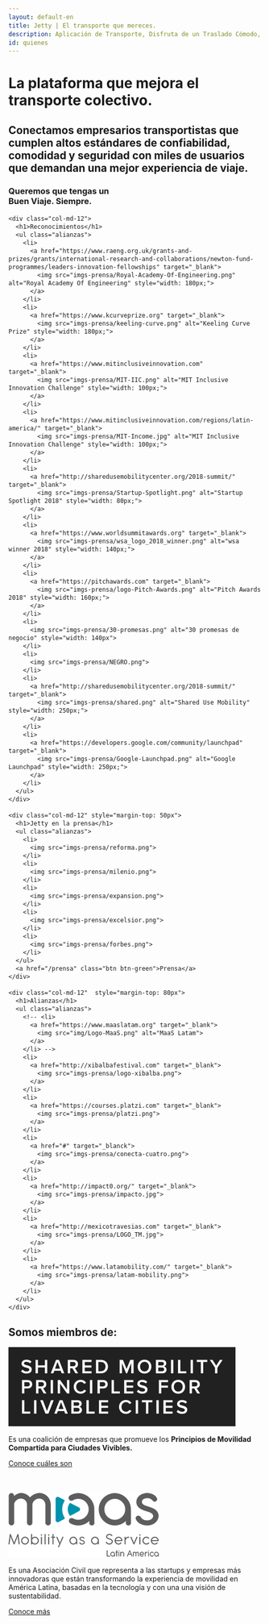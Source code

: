 ```yaml
---
layout: default-en
title: Jetty | El transporte que mereces.
description: Aplicación de Transporte, Disfruta de un Traslado Cómodo, Rápido y Seguro de Manera Diaria a Bordo de  Camionetas Ejecutivas con Conductores Verificados.
id: quienes
---
```


<div class="container-fluid gradient quienes">
  <div class="container">
    <div class="row">
      <div class="col-md-12">
        <h1>La plataforma que mejora el transporte colectivo. </h1>
        <h2>Conectamos empresarios transportistas que cumplen altos estándares de confiabilidad, comodidad y seguridad con miles de usuarios que demandan una mejor experiencia de viaje. </h2>
        <h3>Queremos que tengas un <br> <strong>Buen Viaje. Siempre.</strong></h3>
      </div>
    </div>
  </div>
</div>

<div class="container alianzas-content">
  <div class="row">

    <div class="col-md-12">
      <h1>Reconocimientos</h1>
      <ul class="alianzas">
        <li>
          <a href="https://www.raeng.org.uk/grants-and-prizes/grants/international-research-and-collaborations/newton-fund-programmes/leaders-innovation-fellowships" target="_blank">
            <img src="imgs-prensa/Royal-Academy-Of-Engineering.png" alt="Royal Academy Of Engineering" style="width: 180px;">
          </a>
        </li>
        <li>
          <a href="https://www.kcurveprize.org" target="_blank">
            <img src="imgs-prensa/keeling-curve.png" alt="Keeling Curve Prize" style="width: 180px;">
          </a>
        </li>
        <li>
          <a href="https://www.mitinclusiveinnovation.com" target="_blank">
            <img src="imgs-prensa/MIT-IIC.png" alt="MIT Inclusive Innovation Challenge" style="width: 100px;">
          </a>
        </li>
        <li>
          <a href="https://www.mitinclusiveinnovation.com/regions/latin-america/" target="_blank">
            <img src="imgs-prensa/MIT-Income.jpg" alt="MIT Inclusive Innovation Challenge" style="width: 100px;">
          </a>
        </li>
        <li>
          <a href="http://sharedusemobilitycenter.org/2018-summit/" target="_blank">
            <img src="imgs-prensa/Startup-Spotlight.png" alt="Startup Spotlight 2018" style="width: 80px;">
          </a>
        </li>
        <li>
          <a href="https://www.worldsummitawards.org" target="_blank">
            <img src="imgs-prensa/wsa_logo_2018_winner.png" alt="wsa winner 2018" style="width: 140px;">
          </a>
        </li>
        <li>
          <a href="https://pitchawards.com" target="_blank">
            <img src="imgs-prensa/logo-Pitch-Awards.png" alt="Pitch Awards 2018" style="width: 160px;">
          </a>
        </li>
        <li>
          <img src="imgs-prensa/30-promesas.png" alt="30 promesas de negocio" style="width: 140px">
        </li>
        <li>
          <img src="imgs-prensa/NEGRO.png">
        </li>
        <li>
          <a href="http://sharedusemobilitycenter.org/2018-summit/" target="_blank">
            <img src="imgs-prensa/shared.png" alt="Shared Use Mobility" style="width: 250px;">
          </a>
        </li>
        <li>
          <a href="https://developers.google.com/community/launchpad" target="_blank">
            <img src="imgs-prensa/Google-Launchpad.png" alt="Google Launchpad" style="width: 250px;">
          </a>
        </li>
      </ul>
    </div>

    <div class="col-md-12" style="margin-top: 50px">
      <h1>Jetty en la prensa</h1>
      <ul class="alianzas">
        <li>
          <img src="imgs-prensa/reforma.png">
        </li>
        <li>
          <img src="imgs-prensa/milenio.png">
        </li>
        <li>
          <img src="imgs-prensa/expansion.png">
        </li>
        <li>
          <img src="imgs-prensa/excelsior.png">
        </li>
        <li>
          <img src="imgs-prensa/forbes.png">
        </li>
      </ul>
      <a href="/prensa" class="btn btn-green">Prensa</a>
    </div>

    <div class="col-md-12"  style="margin-top: 80px">
      <h1>Alianzas</h1>
      <ul class="alianzas">
        <!-- <li>
          <a href="https://www.maaslatam.org" target="_blank">
            <img src="img/Logo-MaaS.png" alt="MaaS Latam">
          </a>
        </li> -->
        <li>
          <a href="http://xibalbafestival.com" target="_blank">
            <img src="imgs-prensa/logo-xibalba.png">
          </a>
        </li>
        <li>
          <a href="https://courses.platzi.com" target="_blank">
            <img src="imgs-prensa/platzi.png">
          </a>
        </li>
        <li>
          <a href="#" target="_blanck">
            <img src="imgs-prensa/conecta-cuatro.png">
          </a>
        </li>
        <li>
          <a href="http://impact0.org/" target="_blank">
            <img src="imgs-prensa/impacto.jpg">
          </a>
        </li>
        <li>
          <a href="http://mexicotravesias.com" target="_blank">
            <img src="imgs-prensa/LOGO_TM.jpg">
          </a>
        </li>
        <li>
          <a href="https://www.latamobility.com/" target="_blank">
            <img src="imgs-prensa/latam-mobility.png">
          </a>
        </li>
      </ul>
    </div>

  </div>
</div>

<div class="clearfix"></div>

<div class="container mobility">
  <div class="row">
    <div class="col-md-10 col-md-offset-1">
      <h2>Somos miembros de:</h2>
      <div class="row" style="margin-bottom: 50px;">
        <div class="col-md-3">
          <img src="img/logo-shared-mobility.jpg" alt="SHARED MOBILITY PRINCIPLES FOR LIVABLE CITIES">
        </div>
        <div class="col-md-9">
          <p class="lead">Es una coalición de empresas que promueve los <b>Principios de Movilidad Compartida para Ciudades Vivibles.</b></p>
          <a href="https://static1.squarespace.com/static/59c2e59b4c326d11fcf1f516/t/5a677b38c83025d21f6c5bd5/1516731192772/10+Points+WRI+Spanish.pdf" target="_blank">Conoce cuáles son</a>
        </div>
      </div>
      <div class="row">
        <div class="col-md-3">
          <img src="img/Logo-MaaS.png" alt="Maas Latam">
        </div>
        <div class="col-md-9">
          <p class="lead">Es una Asociación Civil que representa a las startups y empresas más innovadoras que están transformando la experiencia de movilidad en América Latina, basadas en la tecnología y con una una visión de sustentabilidad.</p>
          <a href="http://maaslatam.org" target="_blank">Conoce más</a>
        </div>
      </div>
    </div>
  </div>
</div>

